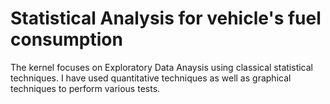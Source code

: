 # Statistical Analysis for vehicle's fuel consumption
The kernel focuses on Exploratory Data Anaysis using classical statistical techniques. I have used quantitative techniques as well as graphical techniques to perform various tests.
